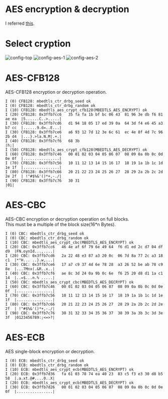 # AES encryption & decryption

I referred [this](https://tls.mbed.org/kb/how-to/encrypt-with-aes-cbc).   

# Select cryption   
![config-top](https://user-images.githubusercontent.com/6020549/152373400-3082f5c5-af50-482b-860e-3c534c2ac0fc.jpg)
![config-aes-1](https://user-images.githubusercontent.com/6020549/152373405-e143c9d4-5fde-424f-9954-78efd7139714.jpg)
![config-aes-2](https://user-images.githubusercontent.com/6020549/152374798-032efd84-0819-4d9a-a743-97ac31ad2f75.jpg)



# AES-CFB128   
AES-CFB128 encryption or decryption operation.   
```
I (0) CFB128: mbedtls_ctr_drbg_seed ok
I (0) CFB128: mbedtls_ctr_drbg_random ok
I (10) CFB128: mbedtls_aes_crypt_cfb128(MBEDTLS_AES_ENCRYPT) ok
I (20) CFB128: 0x3ffb7cc6   35 fa fa 1b bf bc 06 43  81 96 3e db f6 81 ae ea  |5......C..>.....|
I (30) CFB128: 0x3ffb7cd6   d1 94 18 05 17 ed 39 0a  64 3d f4 e6 45 a3 b7 cc  |......9.d=..E...|
I (30) CFB128: 0x3ffb7ce6   a6 93 12 7d 12 3e 6c 61  ec 4e 8f 4d 7c 96 2b d4  |...}.>la.N.M|.+.|
I (40) CFB128: 0x3ffb7cf6   68 3b                                             |h;|
I (50) CFB128: mbedtls_aes_crypt_cfb128(MBEDTLS_AES_DECRYPT) ok
I (60) CFB128: 0x3ffb7c46   00 01 02 03 04 05 06 07  08 09 0a 0b 0c 0d 0e 0f  |................|
I (70) CFB128: 0x3ffb7c56   10 11 12 13 14 15 16 17  18 19 1a 1b 1c 1d 1e 1f  |................|
I (80) CFB128: 0x3ffb7c66   20 21 22 23 24 25 26 27  28 29 2a 2b 2c 2d 2e 2f  | !"#$%&'()*+,-./|
I (90) CFB128: 0x3ffb7c76   30 31                                             |01|
```


# AES-CBC   
AES-CBC encryption or decryption operation on full blocks.   
This must be a multiple of the block size(16*n Bytes).
```
I (0) CBC: mbedtls_ctr_drbg_seed ok
I (0) CBC: mbedtls_ctr_drbg_random ok
I (10) CBC: mbedtls_aes_crypt_cbc(MBEDTLS_AES_ENCRYPT) ok
I (20) CBC: 0x3ffb7cc6   46 4e af 6f 79 6e 49 64  f6 d1 ed 2c d7 04 df d9  |FN.oynId...,....|
I (20) CBC: 0x3ffb7cd6   2a 22 48 e3 87 a3 20 0c  06 7d 8a 77 2c a3 18 c1  |*"H... ..}.w,...|
I (30) CBC: 0x3ffb7ce6   17 a7 c9 37 4d 6e 78 28  a3 26 52 be ab 78 c9 8e  |...7Mnx(.&R..x..|
I (40) CBC: 0x3ffb7cf6   ae 8c 3d 24 0a 9b 0c 6e  f6 25 20 d8 d1 1a c1 14  |..=$...n.% .....|
I (50) CBC: mbedtls_aes_crypt_cbc(MBEDTLS_AES_DECRYPT) ok
I (60) CBC: 0x3ffb7c46   00 01 02 03 04 05 06 07  08 09 0a 0b 0c 0d 0e 0f  |................|
I (70) CBC: 0x3ffb7c56   10 11 12 13 14 15 16 17  18 19 1a 1b 1c 1d 1e 1f  |................|
I (80) CBC: 0x3ffb7c66   20 21 22 23 24 25 26 27  28 29 2a 2b 2c 2d 2e 2f  | !"#$%&'()*+,-./|
I (90) CBC: 0x3ffb7c76   30 31 32 33 34 35 36 37  38 39 3a 3b 3c 3d 3e 3f  |0123456789:;<=>?|
```


# AES-ECB   
AES single-block encryption or decryption.   
```
I (0) ECB: mbedtls_ctr_drbg_seed ok
I (0) ECB: mbedtls_ctr_drbg_random ok
I (10) ECB: mbedtls_aes_crypt_ecb(MBEDTLS_AES_ENCRYPT) ok
I (20) ECB: 0x3ffb7d36   fa 61 03 78 74 ea 40 23  83 c5 f3 e3 30 d8 b5 58  |.a.xt.@#....0..X|
I (20) ECB: mbedtls_aes_crypt_ecb(MBEDTLS_AES_DECRYPT) ok
I (30) ECB: 0x3ffb7d26   00 01 02 03 04 05 06 07  08 09 0a 0b 0c 0d 0e 0f  |................|
```
